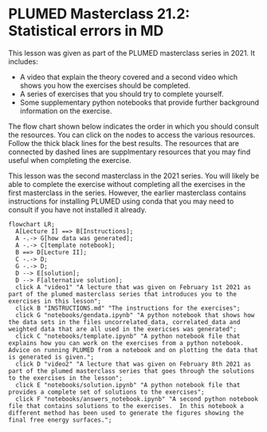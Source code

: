 #  PLUMED Masterclass 21.2: Statistical errors in MD 

This lesson was given as part of the PLUMED masterclass series in 2021.  It includes:

* A video that explain the theory covered and a second video which shows you how the exercises should be completed.
* A series of exercises that you should try to complete yourself.
* Some supplementary python notebooks that provide further background information on the exercise.

The flow chart shown below indicates the order in which you should consult the resources.  You can click on the nodes to access the various resources.  Follow the thick black lines for the best results.  The resources that are connected by dashed lines are supplmentary resources that you may find useful when completing the exercise. 

This lesson was the second masterclass in the 2021 series.  You will likely be able to complete the exercise without completing all the exercises in the first masterclass in the series.  However, the earlier masterclass contains instructions for installing PLUMED using conda that you may need to consult if you have not installed it already.

```mermaid
flowchart LR;
  A[Lecture I] ==> B[Instructions];
  A -.-> G[how data was generated];
  A -.-> C[template notebook];
  B ==> D[Lecture II];
  C -.-> D;
  G -.-> D;
  D --> E[solution];
  D --> F[alternative solution];
  click A "video1" "A lecture that was given on February 1st 2021 as part of the plumed masterclass series that introduces you to the exercises in this lesson";
  click B "INSTRUCTIONS.md" "The instructions for the exercises";
  click G "notebooks/gendata.ipynb" "A python notebook that shows how the data sets in the files uncorrelated_data, correlated_data and weighted data that are all used in the exericses was generated";
  click C "notebooks/template.ipynb" "A python notebook file that explains how you can work on the exercises from a python notebook.  Advice on running PLUMED from a notebook and on plotting the data that is generated is given.";
  click D "video2" "A lecture that was given on February 8th 2021 as part of the plumed masterclass series that goes through the solutions to the exercises in the lesson";
  click E "notebooks/solution.ipynb" "A python notebook file that provides a complete set of solutions to the exercises";
  click F "notebooks/answers_notebook.ipynb" "A second python notebook file that contains solutions to the exercises.  In this notebook a different method has been used to generate the figures showing the final free energy surfaces.";
```
